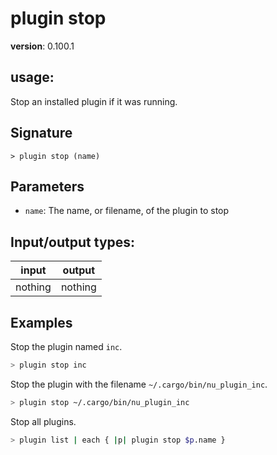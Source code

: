 # plugin stop

**version**: 0.100.1

## **usage**:

Stop an installed plugin if it was running.

## Signature

`> plugin stop (name)`

## Parameters

- `name`: The name, or filename, of the plugin to stop

## Input/output types:

| input   | output  |
| ------- | ------- |
| nothing | nothing |

## Examples

Stop the plugin named `inc`.

```bash
> plugin stop inc
```

Stop the plugin with the filename `~/.cargo/bin/nu_plugin_inc`.

```bash
> plugin stop ~/.cargo/bin/nu_plugin_inc
```

Stop all plugins.

```bash
> plugin list | each { |p| plugin stop $p.name }
```
